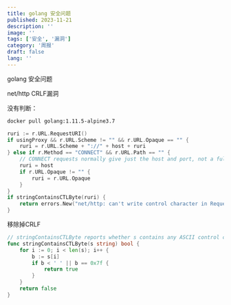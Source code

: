 ```yaml
---
title: golang 安全问题
published: 2023-11-21
description: ''
image: ''
tags: ['安全', '漏洞']
category: '周报'
draft: false
lang: ''
---
```

 golang 安全问题




 net/http CRLF漏洞

没有判断：

<!-- ![](./attachments/QmPFw6hkWprE6g5cXyh3sdBPbbkTHP9BqvX3xAdgU9PTit.png) -->


```bash
docker pull golang:1.11.5-alpine3.7
```



```go
ruri := r.URL.RequestURI()
if usingProxy && r.URL.Scheme != "" && r.URL.Opaque == "" {
	ruri = r.URL.Scheme + "://" + host + ruri
} else if r.Method == "CONNECT" && r.URL.Path == "" {
	// CONNECT requests normally give just the host and port, not a full URL.
	ruri = host
	if r.URL.Opaque != "" {
		ruri = r.URL.Opaque
	}
}
if stringContainsCTLByte(ruri) {
	return errors.New("net/http: can't write control character in Request.URL")
}
```


移除掉CRLF

```go
// stringContainsCTLByte reports whether s contains any ASCII control character.
func stringContainsCTLByte(s string) bool {
	for i := 0; i < len(s); i++ {
		b := s[i]
		if b < ' ' || b == 0x7f {
			return true
		}
	}
	return false
}
```



[]()